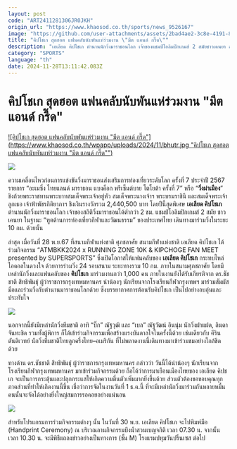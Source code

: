 ```yaml
---
layout: post
code: "ART2411281306JR0JKH"
origin_url: "https://www.khaosod.co.th/sports/news_9526167"
image: "https://github.com/user-attachments/assets/2bad4ae2-3c8e-4191-84b8-661d2beb07a5"
title: "คิปโชเก สุดฮอต แฟนคลับนับพันแห่ร่วมงาน \"มีต แอนด์ กรี๊ด\""
description: "เอเลียด คิปโชเก ตำนานนักวิ่งมาราธอนโลก เจ้าของแชมป์โอลิมปิกเกมส์ 2 สมัยชาวเคนยา สุดฮอต แฟนคลับนับพันคน แห่ร่วมกระทบไหล่ ในงาน \"มีต แอนด์ กรี๊ด\""
category: "SPORTS"
language: "th"
date: 2024-11-28T13:11:42.083Z
---
```


# คิปโชเก สุดฮอต แฟนคลับนับพันแห่ร่วมงาน "มีต แอนด์ กรี๊ด"

[![คิปโชเก สุดฮอต แฟนคลับนับพันแห่ร่วมงาน "มีต แอนด์ กรี๊ด"](https://www.khaosod.co.th/wpapp/uploads/2024/11/bhutr.jpg "คิปโชเก สุดฮอต แฟนคลับนับพันแห่ร่วมงาน "มีต แอนด์ กรี๊ด"")](https://www.khaosod.co.th/wpapp/uploads/2024/11/bhutr.jpg)

![](https://www.khaosod.co.th/wpapp/uploads/2024/11/S__25411603.jpg)

ความเคลื่อนไหวก่อนการแข่งขันวิ่งมาราธอนส่งเสริมการท่องเที่ยวระดับโลก ครั้งที่ 7 ประจำปี 2567 รายการ “อะเมซิ่ง ไทยแลนด์ มาราธอน แบงค็อก พรีเซ็นต์บาย โตโยต้า ครั้งที่ 7” หรือ “**วิ่งผ่าเมือง**” ชิงถ้วยพระราชทานพระบาทสมเด็จพระเจ้าอยู่หัว สมเด็จพระนางเจ้าฯ พระบรมราชินี และสมเด็จพระเจ้าลูกเธอ เจ้าฟ้าพัชรกิติยาภาฯ ชิงเงินรางวัลรวม 2,440,500 บาท โดยปีนี้สุดพิเศษ **เอเลียด คิปโชเก** ตำนานนักวิ่งมาราธอนโลก เจ้าของสถิติวิ่งมาราธอนได้ต่ำกว่า 2 ชม. แชมป์โอลิมปิกเกมส์ 2 สมัย ชาวเคนยา ในฐานะ “ฑูตด้านการท่องเที่ยวกีฬาและวัฒนธรรม” ของประเทศไทย เดินทางมาร่วมวิ่งในระยะ 10 กม. ด้วยนั้น



ล่าสุด เมื่อวันที่ 28 พ.ย.67 ที่สนามกีฬาแห่งชาติ ศุภชลาศัย สนามกีฬาแห่งชาติ เอเลียด คิปโชเก ได้ร่วมกิจกรรม “ATMBKK2024 x RUNNING ZONE 10K & KIPCHOGE FAN MEET presented by SUPERSPORTS” ซึ่งเปิดโอกาสให้แฟนคลับของ **เอเลียด คิปโชเก** กระทบไหล่ไอดอลในดวงใจ ด้วยการร่วมวิ่ง 24 รอบสนาม ระยะทางรวม 10 กม. ภายในสนามศุภชลาศัย โดยมีเหล่านักวิ่งและแฟนคลับของ **คิปโชเก** มาร่วมงานกว่า 1,000 คน ภายในงานยังได้รับเกียรติจาก ดร.ชัชชาติ สิทธิพันธุ์ ผู้ว่าราชการกรุงเทพมหานคร นำน้องๆ นักเรียนจากโรงเรียนกีฬากรุงเทพฯ มาร่วมสัมผัสมือและร่วมวิ่งกับตำนานมาราธอนโลกด้วย ซึ่งบรรยากาศการต้อนรับคิปโชเก เป็นไปอย่างอบอุ่นและประทับใจ

![](https://www.khaosod.co.th/wpapp/uploads/2024/11/S__25411600.jpg)

นอกจากนี้ยังมีเหล่านักวิ่งทีมชาติ อาทิ “บิ๊ก” ณัฐวุฒิ และ “เบล” ณัฐวัฒน์ อินนุ่ม นักวิ่งฝาแฝด, ลินดา จันทะชิด รวมทั้งผู้พิการ ก็ได้เข้าร่วมกิจกรรมเพื่อสร้างแรงบันดาลใจในครั้งนี้ด้วย เช่นเดียวกับ คีริน ตันติเวทย์ นักวิ่งทีมชาติไทยลูกครึ่งไทย–อเมริกัน ที่ไม่พลาดงานนี้เดินทางมาเข้าร่วมชมอย่างใกล้ชิดด้วย

ทางด้าน ดร.ชัชชาติ สิทธิพันธุ์ ผู้ว่าราชการกรุงเทพมหานคร กล่าวว่า วันนี้ได้นำน้องๆ นักเรียนจากโรงเรียนกีฬากรุงเทพมหานคร มาเข้าร่วมกิจกรรมด้วย ถือได้ว่าการมาเยือนเมืองไทยของ เอเลียด คิปชเก จะเป็นการกระตุ้นและปลุกกระแสให้เกิดความตื่นตัวเพิ่มมากยิ่งขึ้นด้วย ส่วนตัวต้องขอขอบคุณทุกภาคส่วนที่ทำให้เกิดงานนี้ขึ้น เชื่อว่าการจัดในงานวันที่ 1 ธ.ค.นี้ ที่จะมีเหล่านักวิ่งมาร่วมกันหลายหมื่นคนนั้นจะจัดได้อย่างยิ่งใหญ่สมการรอคอยอย่างแน่นอน

![](https://www.khaosod.co.th/wpapp/uploads/2024/11/S__25411613.jpg)

สำหรับโปรแกรมการร่วมกิจกรรมต่างๆ นั้น ในวันที่ 30 พ.ย. เอเลียด คิปโชเก จะไปพิมพ์มือ (Handprint Ceremony) ณ บริเวณลานกิจกรรมบึงน้ำสวนเบญจกิติ เวลา 07.30 น. จากนั้นเวลา 10.30 น. จะมีพิธีแถลงข่าวอย่างเป็นทางการ (ชั้น M) โรงแรมปทุมวันปริ้นเซส ต่อไป